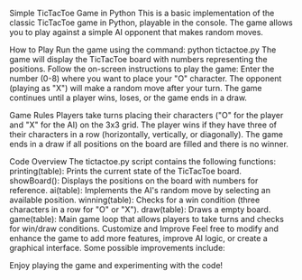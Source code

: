 Simple TicTacToe Game in Python
This is a basic implementation of the classic TicTacToe game in Python, playable in the console. The game allows you to play against a simple AI opponent that makes random moves.

How to Play
Run the game using the command: python tictactoe.py
The game will display the TicTacToe board with numbers representing the positions.
Follow the on-screen instructions to play the game:
Enter the number (0-8) where you want to place your "O" character.
The opponent (playing as "X") will make a random move after your turn.
The game continues until a player wins, loses, or the game ends in a draw.

Game Rules
Players take turns placing their characters ("O" for the player and "X" for the AI) on the 3x3 grid.
The player wins if they have three of their characters in a row (horizontally, vertically, or diagonally).
The game ends in a draw if all positions on the board are filled and there is no winner.

Code Overview
The tictactoe.py script contains the following functions:
printing(table): Prints the current state of the TicTacToe board.
showBoard(): Displays the positions on the board with numbers for reference.
ai(table): Implements the AI's random move by selecting an available position.
winning(table): Checks for a win condition (three characters in a row for "O" or "X").
draw(table): Draws a empty board.
game(table): Main game loop that allows players to take turns and checks for win/draw conditions.
Customize and Improve
Feel free to modify and enhance the game to add more features, improve AI logic, or create a graphical interface. Some possible improvements include:

Enjoy playing the game and experimenting with the code!



